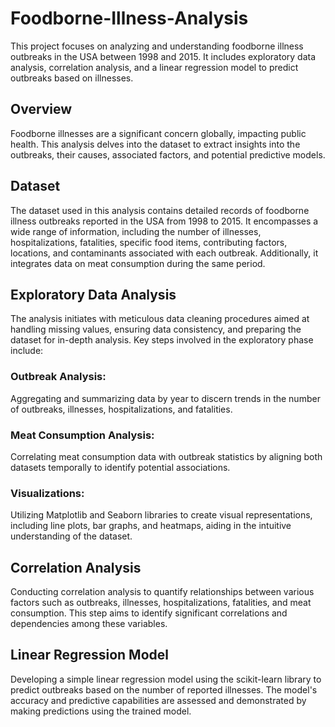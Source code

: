 # Foodborne-Illness-Analysis
This project focuses on analyzing and understanding foodborne illness outbreaks in the USA between 1998 and 2015. It includes exploratory data analysis, correlation analysis, and a linear regression model to predict outbreaks based on illnesses.

## Overview
Foodborne illnesses are a significant concern globally, impacting public health. This analysis delves into the dataset to extract insights into the outbreaks, their causes, associated factors, and potential predictive models.

## Dataset
The dataset used in this analysis contains detailed records of foodborne illness outbreaks reported in the USA from 1998 to 2015. It encompasses a wide range of information, including the number of illnesses, hospitalizations, fatalities, specific food items, contributing factors, locations, and contaminants associated with each outbreak. Additionally, it integrates data on meat consumption during the same period.

## Exploratory Data Analysis
The analysis initiates with meticulous data cleaning procedures aimed at handling missing values, ensuring data consistency, and preparing the dataset for in-depth analysis. Key steps involved in the exploratory phase include:

### Outbreak Analysis: 
Aggregating and summarizing data by year to discern trends in the number of outbreaks, illnesses, hospitalizations, and fatalities.
### Meat Consumption Analysis: 
Correlating meat consumption data with outbreak statistics by aligning both datasets temporally to identify potential associations.
### Visualizations: 
Utilizing Matplotlib and Seaborn libraries to create visual representations, including line plots, bar graphs, and heatmaps, aiding in the intuitive understanding of the dataset.

## Correlation Analysis
Conducting correlation analysis to quantify relationships between various factors such as outbreaks, illnesses, hospitalizations, fatalities, and meat consumption. This step aims to identify significant correlations and dependencies among these variables.

## Linear Regression Model
Developing a simple linear regression model using the scikit-learn library to predict outbreaks based on the number of reported illnesses. The model's accuracy and predictive capabilities are assessed and demonstrated by making predictions using the trained model.
